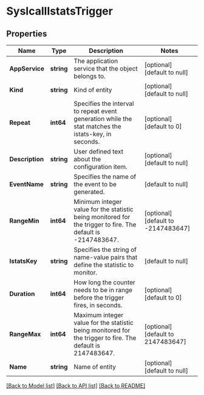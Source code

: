 # SysIcallIstatsTrigger

## Properties
Name | Type | Description | Notes
------------ | ------------- | ------------- | -------------
**AppService** | **string** | The application service that the object belongs to. | [optional] [default to null]
**Kind** | **string** | Kind of entity | [optional] [default to null]
**Repeat** | **int64** | Specifies the interval to repeat event generation while the stat matches the istats-key, in seconds. | [optional] [default to 0]
**Description** | **string** | User defined text about the configuration item. | [optional] [default to null]
**EventName** | **string** | Specifies the name of the event to be generated. | [default to null]
**RangeMin** | **int64** | Minimum integer value for the statistic being monitored for the trigger to fire. The default is -2147483647. | [optional] [default to -2147483647]
**IstatsKey** | **string** | Specifies the string of name-value pairs that define the statistic to monitor. | [default to null]
**Duration** | **int64** | How long the counter needs to be in range before the trigger fires, in seconds. | [optional] [default to 0]
**RangeMax** | **int64** | Maximum integer value for the statistic being monitored for the trigger to fire. The default is 2147483647. | [optional] [default to 2147483647]
**Name** | **string** | Name of entity | [optional] [default to null]

[[Back to Model list]](../README.md#documentation-for-models) [[Back to API list]](../README.md#documentation-for-api-endpoints) [[Back to README]](../README.md)


